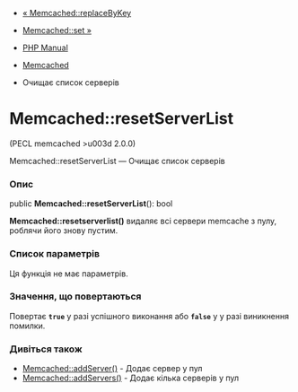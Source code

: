 - [« Memcached::replaceByKey](memcached.replacebykey.md)
- [Memcached::set »](memcached.set.md)

- [PHP Manual](index.md)
- [Memcached](class.memcached.md)
- Очищає список серверів

# Memcached::resetServerList

(PECL memcached \>u003d 2.0.0)

Memcached::resetServerList — Очищає список серверів

### Опис

public **Memcached::resetServerList**(): bool

**Memcached::resetserverlist()** видаляє всі сервери memcache з пулу,
роблячи його знову пустим.

### Список параметрів

Ця функція не має параметрів.

### Значення, що повертаються

Повертає **`true`** у разі успішного виконання або **`false`** у
у разі виникнення помилки.

### Дивіться також

- [Memcached::addServer()](memcached.addserver.md) - Додає
сервер у пул
- [Memcached::addServers()](memcached.addservers.md) - Додає
кілька серверів у пул
